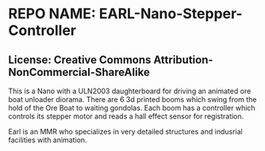 # REPO NAME: EARL-Nano-Stepper-Controller

## License: Creative Commons Attribution-NonCommercial-ShareAlike

This is a Nano with a ULN2003 daughterboard for driving an animated ore boat unloader diorama. There are 6 3d printed booms which swing from the hold of the Ore Boat to waiting gondolas. Each boom has a controller which controls its stepper motor and reads a hall effect sensor for registration.

Earl is an MMR who specializes in very detailed structures and indusrial facilities with animation.
